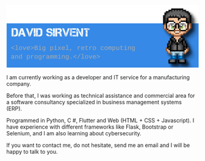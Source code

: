 <!-- ### Hi there 👋. I'm David -->
<img src="https://raw.githubusercontent.com/davidsirvent/davidsirvent/main/github_banner.png" alt="David Sirvent alongside a pixel illustration of David">

I am currently working as a developer and IT service for a manufacturing company.

Before that, I was working as technical assistance and commercial area for a software consultancy specialized in business management systems (ERP).

Programmed in Python, C #, Flutter and Web (HTML + CSS + Javascript). I have experience with different frameworks like Flask, Bootstrap or Selenium, and I am also learning about cybersecurity.

If you want to contact me, do not hesitate, send me an email and I will be happy to talk to you.

<!--
**davidsirvent/davidsirvent** is a ✨ _special_ ✨ repository because its `README.md` (this file) appears on your GitHub profile.

Here are some ideas to get you started:

- 🔭 I’m currently working on ...
- 🌱 I’m currently learning ...
- 👯 I’m looking to collaborate on ...
- 🤔 I’m looking for help with ...
- 💬 Ask me about ...
- 📫 How to reach me: ...
- 😄 Pronouns: ...
- ⚡ Fun fact: ...
-->
